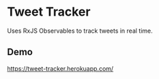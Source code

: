 # Tweet Tracker

Uses RxJS Observables to track tweets in real time.

## Demo
https://tweet-tracker.herokuapp.com/
